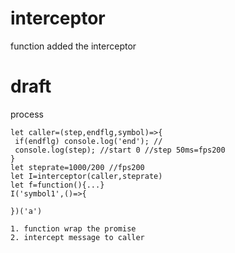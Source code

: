 # interceptor
function added the interceptor

# draft
process
```
let caller=(step,endflg,symbol)=>{
 if(endflg) console.log('end'); //
 console.log(step); //start 0 //step 50ms=fps200
}
let steprate=1000/200 //fps200
let I=interceptor(caller,steprate)
let f=function(){...}
I('symbol1',()=>{

})('a')

1. function wrap the promise
2. intercept message to caller
```
